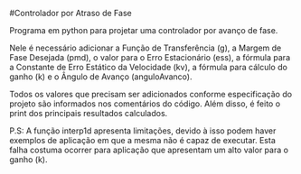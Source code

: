 #Controlador por Atraso de Fase

Programa em python para projetar uma controlador por avanço de fase.

Nele é necessário adicionar a Função de Transferência (g), a Margem de Fase Desejada (pmd), o valor para o Erro Estacionário (ess), a fórmula para a Constante de Erro Estático da Velocidade (kv), a fórmula para cálculo do ganho (k) e o Ângulo de Avanço (anguloAvanco).

Todos os valores que precisam ser adicionados conforme especificação do projeto são informados nos comentários do código. Além disso, é feito o print dos principais resultados calculados.

P.S: A função interp1d apresenta limitações, devido à isso podem haver exemplos de aplicação em que a mesma não é capaz de executar. Esta falha costuma ocorrer para aplicação que apresentam um alto valor para o ganho (k).